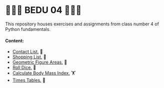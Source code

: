 # 🐍🐍🐍 BEDU 04 🐍🐍🐍

This repository houses exercises and assignments from class number 4 of Python fundamentals.

#### Content:
- [Contact List.](https://github.com/jonathanjsosa/BEDU-04/blob/jonathansosa/contactsList.py "Contact List.") 📖
- [Shopping List.](https://github.com/jonathanjsosa/BEDU-04/blob/jonathansosa/calcTax.py "Shopping List.") 🛒
- [Geometric Figure Areas.](https://github.com/jonathanjsosa/BEDU-04/blob/jonathansosa/calculateAreas.py "Geometric Figure Areas.") 📐
- [Roll Dice.](https://github.com/jonathanjsosa/BEDU-04/blob/master/rollDice.py "Roll Dice.") 🎲
- [Calculate Body Mass Index.](https://github.com/jonathanjsosa/BEDU-04/blob/jonathansosa/calcBMI.py "Calculate Body Mass Index.") 🏋️
- [Times Tables.](https://github.com/jonathanjsosa/BEDU-04/blob/jonathansosa/timesTable.py "Times Tables.") 🧮
